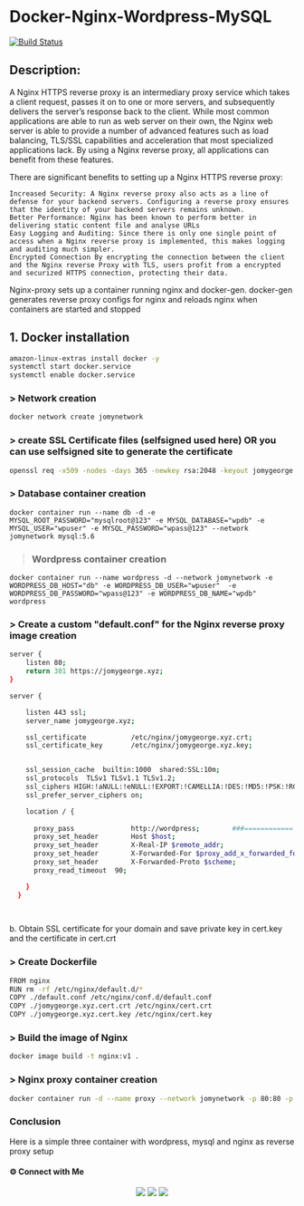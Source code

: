 # Docker-Nginx-Wordpress-MySQL

[![Build Status](https://travis-ci.org/joemccann/dillinger.svg?branch=master)]()

## Description:
A Nginx HTTPS reverse proxy is an intermediary proxy service which takes a client request, passes it on to one or more servers, and subsequently delivers the server’s response back to the client. While most common applications are able to run as web server on their own, the Nginx web server is able to provide a number of advanced features such as load balancing, TLS/SSL capabilities and acceleration that most specialized applications lack. By using a Nginx reverse proxy, all applications can benefit from these features.

There are significant benefits to setting up a Nginx HTTPS reverse proxy:

    Increased Security: A Nginx reverse proxy also acts as a line of defense for your backend servers. Configuring a reverse proxy ensures that the identity of your backend servers remains unknown.
    Better Performance: Nginx has been known to perform better in delivering static content file and analyse URLs
    Easy Logging and Auditing: Since there is only one single point of access when a Nginx reverse proxy is implemented, this makes logging and auditing much simpler.
    Encrypted Connection By encrypting the connection between the client and the Nginx reverse Proxy with TLS, users profit from a encrypted and securized HTTPS connection, protecting their data.
    
Nginx-proxy sets up a container running nginx and docker-gen. docker-gen generates reverse proxy configs for nginx and reloads nginx when containers are started and stopped



## 1. Docker installation

```sh
amazon-linux-extras install docker -y
systemctl start docker.service
systemctl enable docker.service
```

### > Network creation

```sh
docker network create jomynetwork
```
### > create SSL Certificate files (selfsigned used here) OR you can use selfsigned site to generate the certificate

```sh
openssl req -x509 -nodes -days 365 -newkey rsa:2048 -keyout jomygeorge.xyz.key -out jomygeorge.xyz.crt
```
### > Database container creation

```
docker container run --name db -d -e MYSQL_ROOT_PASSWORD="mysqlroot@123" -e MYSQL_DATABASE="wpdb" -e MYSQL_USER="wpuser" -e MYSQL_PASSWORD="wpass@123" --network jomynetwork mysql:5.6
```

> ###  Wordpress container creation

```
docker container run --name wordpress -d --network jomynetwork -e WORDPRESS_DB_HOST="db" -e WORDPRESS_DB_USER="wpuser"  -e WORDPRESS_DB_PASSWORD="wpass@123" -e WORDPRESS_DB_NAME="wpdb" wordpress
```


### > Create a custom "default.conf" for the Nginx reverse proxy image creation

```sh
server {
    listen 80;
    return 301 https://jomygeorge.xyz;
}

server {

    listen 443 ssl;
    server_name jomygeorge.xyz;

    ssl_certificate           /etc/nginx/jomygeorge.xyz.crt;
    ssl_certificate_key       /etc/nginx/jomygeorge.xyz.key;


    ssl_session_cache  builtin:1000  shared:SSL:10m;
    ssl_protocols  TLSv1 TLSv1.1 TLSv1.2;
    ssl_ciphers HIGH:!aNULL:!eNULL:!EXPORT:!CAMELLIA:!DES:!MD5:!PSK:!RC4;
    ssl_prefer_server_ciphers on;

    location / {
	
      proxy_pass              http://wordpress;        ###============ This is the name of wordpress container as its in the same network
      proxy_set_header        Host $host;
      proxy_set_header        X-Real-IP $remote_addr;
      proxy_set_header        X-Forwarded-For $proxy_add_x_forwarded_for;
      proxy_set_header        X-Forwarded-Proto $scheme;
      proxy_read_timeout  90;

    }
  }

  
  ```
b. Obtain SSL certificate for your domain and save private key in cert.key and the certificate in cert.crt


### > Create Dockerfile

```sh
FROM nginx
RUN rm -rf /etc/nginx/default.d/*
COPY ./default.conf /etc/nginx/conf.d/default.conf
COPY ./jomygeorge.xyz.cert.crt /etc/nginx/cert.crt
COPY ./jomygeorge.xyz.cert.key /etc/nginx/cert.key
```


### > Build the image of Nginx

```sh
docker image build -t nginx:v1 .
```


### > Nginx proxy container creation

```sh
docker container run -d --name proxy --network jomynetwork -p 80:80 -p 443:443 nginx:v1
```

### Conclusion

Here is a simple three container with wordpress, mysql and nginx as reverse proxy setup

#### ⚙️ Connect with Me

<p align="center">
<a href="mailto:jomyambattil@gmail.com"><img src="https://img.shields.io/badge/Gmail-D14836?style=for-the-badge&logo=gmail&logoColor=white"/></a>
<a href="https://www.linkedin.com/in/jomygeorge11"><img src="https://img.shields.io/badge/LinkedIn-0077B5?style=for-the-badge&logo=linkedin&logoColor=white"/></a> 
<a href="https://www.instagram.com/therealjomy"><img src="https://img.shields.io/badge/Instagram-E4405F?style=for-the-badge&logo=instagram&logoColor=white"/></a><br />
